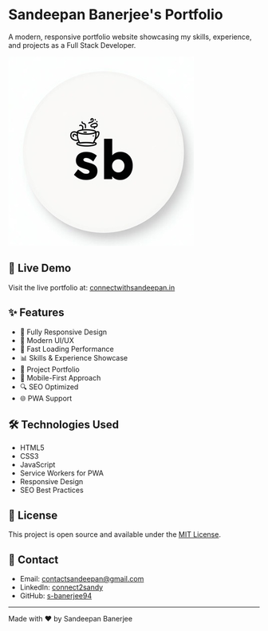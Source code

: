 # Sandeepan Banerjee's Portfolio

A modern, responsive portfolio website showcasing my skills, experience, and projects as a Full Stack Developer.

![Portfolio Preview](public/assets/Sandeepan_Banerjees_portfolio.jpeg)

## 🌟 Live Demo

Visit the live portfolio at: [connectwithsandeepan.in](https://connectwithsandeepan.in)

## ✨ Features

- 📱 Fully Responsive Design
- 🎨 Modern UI/UX
- 🚀 Fast Loading Performance
- 📊 Skills & Experience Showcase
- 💼 Project Portfolio
- 📱 Mobile-First Approach
- 🔍 SEO Optimized
- 🌐 PWA Support

## 🛠️ Technologies Used

- HTML5
- CSS3
- JavaScript
- Service Workers for PWA
- Responsive Design
- SEO Best Practices

## 📄 License

This project is open source and available under the [MIT License](LICENSE).

## 🤝 Contact

- Email: [contactsandeepan@gmail.com](mailto:contactsandeepan@gmail.com)
- LinkedIn: [connect2sandy](https://www.linkedin.com/in/connect2sandy)
- GitHub: [s-banerjee94](https://github.com/s-banerjee94)

---

Made with ❤️ by Sandeepan Banerjee
